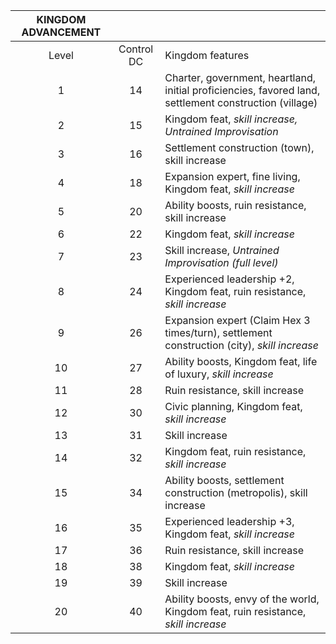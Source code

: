 
|KINGDOM ADVANCEMENT|   |   |
|:---:|:---:|:---|
|Level|Control DC|Kingdom features|
|1|14|Charter, government, heartland, initial proficiencies, favored land, settlement construction (village)|
|2|15|Kingdom feat, _skill increase, Untrained Improvisation_|
|3|16|Settlement construction (town), skill increase|
|4|18|Expansion expert, fine living, Kingdom feat, _skill increase_|
|5|20|Ability boosts, ruin resistance, skill increase|
|6|22|Kingdom feat, _skill increase_|
|7|23|Skill increase, _Untrained Improvisation (full level)_|
|8|24|Experienced leadership +2, Kingdom feat, ruin resistance, _skill increase_|
|9|26|Expansion expert (Claim Hex 3 times/turn), settlement construction (city), _skill increase_|
|10|27|Ability boosts, Kingdom feat, life of luxury, _skill increase_|
|11|28|Ruin resistance, skill increase|
|12|30|Civic planning, Kingdom feat, _skill increase_|
|13|31|Skill increase|
|14|32|Kingdom feat, ruin resistance, _skill increase_|
|15|34|Ability boosts, settlement construction (metropolis), skill increase|
|16|35|Experienced leadership +3, Kingdom feat, _skill increase_|
|17|36|Ruin resistance, skill increase|
|18|38|Kingdom feat, _skill increase_|
|19|39|Skill increase|
|20|40|Ability boosts, envy of the world, Kingdom feat, ruin resistance, _skill increase_|
